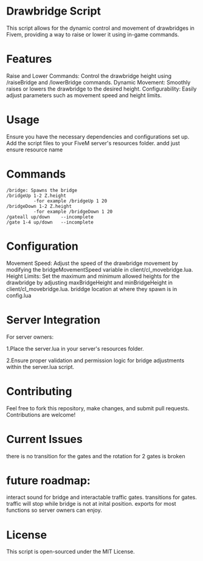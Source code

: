 Drawbridge Script
=================
This script allows for the dynamic control and movement of drawbridges in Fivem, providing a way to raise or lower it using in-game commands.

Features
=================
Raise and Lower Commands: Control the drawbridge height using /raiseBridge and /lowerBridge commands.
Dynamic Movement: Smoothly raises or lowers the drawbridge to the desired height.
Configurability: Easily adjust parameters such as movement speed and height limits.

Usage
=================
Ensure you have the necessary dependencies and configurations set up.
Add the script files to your FiveM server's resources folder.
andd just ensure resource name

Commands
=================
```
/bridge: Spawns the bridge
/bridgeUp 1-2 Z.height
          -for example /bridgeUp 1 20
/bridgeDown 1-2 Z.height
          -for example /bridgeDown 1 20
/gateall up/down    --incomplete
/gate 1-4 up/down   --incomplete
```

Configuration
=================
Movement Speed: Adjust the speed of the drawbridge movement by modifying the bridgeMovementSpeed variable in client/cl_movebridge.lua.
Height Limits: Set the maximum and minimum allowed heights for the drawbridge by adjusting maxBridgeHeight and minBridgeHeight in client/cl_movebridge.lua.
briddge location at where they spawn is in config.lua

Server Integration
=================
For server owners:

1.Place the server.lua in your server's resources folder.

2.Ensure proper validation and permission logic for bridge adjustments within the server.lua script.


Contributing
=================
Feel free to fork this repository, make changes, and submit pull requests. Contributions are welcome!

Current  Issues
=================
there is no transition for the gates and the rotation for 2 gates is broken

future roadmap:
=================
interact sound for bridge and interactable traffic gates.
transitions for gates. 
traffic will stop while bridge is not at inital position.
exports for most functions so server owners can enjoy.


License
=================
This script is open-sourced under the MIT License.
